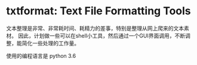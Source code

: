 # txtformat: Text File Formatting Tools

文本整理是非常、非常耗时间、耗精力的差事，特别是整理从网上爬来的文本素材。
因此，计划做一些可以在shell小工具，然后通过一个GUI界面调用，不断调整，能简化一些处理的工作量。

使用的编程语言是 python 3.6
